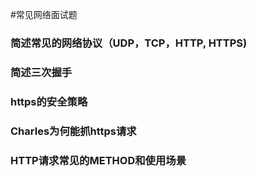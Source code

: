 #常见网络面试题

### 简述常见的网络协议（UDP，TCP，HTTP, HTTPS)

### 简述三次握手

### https的安全策略

### Charles为何能抓https请求

### HTTP请求常见的METHOD和使用场景